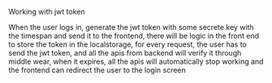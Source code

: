 Working with jwt token

When the user logs in, generate the jwt token with some secrete key with the timespan and send it to the frontend, there will be logic in the front end to store the token in the localstorage, for every request, the user has to send the jwt token, and all the apis from backend will verify it through middle wear, when it expires, all the apis will automatically stop working and the frontend can redirect the user to the login screen